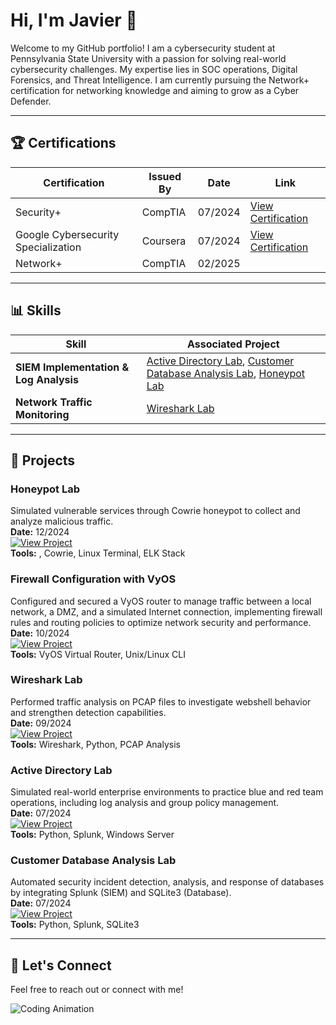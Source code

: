 # Hi, I'm Javier 👋  

Welcome to my GitHub portfolio! I am a cybersecurity student at Pennsylvania State University with a passion for solving real-world cybersecurity challenges. My expertise lies in SOC operations, Digital Forensics, and Threat Intelligence. I am currently pursuing the Network+ certification for networking knowledge and aiming to grow as a Cyber Defender.

---

## 🏆 Certifications
| Certification        | Issued By       | Date        | Link                      |
|----------------------|-----------------|-------------|---------------------------|
| Security+            | CompTIA         | 07/2024     | [View Certification](https://www.credly.com/badges/5386daf1-dd5a-4637-a0f3-fbc3b5e3eaac/public_url) |
| Google Cybersecurity Specialization | Coursera     | 07/2024     | [View Certification](https://www.coursera.org/account/accomplishments/specialization/3KAZ2UT5LSAS) |
| Network+ | CompTIA | 02/2025 | |

---

## 📊 Skills  

| **Skill**                           | **Associated Project**                                   |
|-------------------------------------|---------------------------------------------------------|
| **SIEM Implementation & Log Analysis** | [Active Directory Lab](https://github.com/javo2002/Active-Directory-Analysis), [Customer Database Analysis Lab](https://github.com/javo2002/Customer-Database-SIEM-Analysis), [Honeypot Lab](https://github.com/javo2002/Cowrie-Honeypot) |
| **Network Traffic Monitoring**      | [Wireshark Lab](https://github.com/javo2002/Wireshark-Basics)            |

---

## 🚀 Projects  

### Honeypot Lab  
Simulated vulnerable services through Cowrie honeypot to collect and analyze malicious traffic.  
**Date:** 12/2024  
[![View Project](https://img.shields.io/badge/View-Project-yellow)](https://github.com/javo2002/Cowrie-Honeypot)  
**Tools:** , Cowrie, Linux Terminal, ELK Stack

### Firewall Configuration with VyOS  
Configured and secured a VyOS router to manage traffic between a local network, a DMZ, and a simulated Internet connection, implementing firewall rules and routing policies to optimize network security and performance.
**Date:** 10/2024  
[![View Project](https://img.shields.io/badge/View-Project-blue)](https://github.com/javo2002/Firewall-Configuration-VyOS)  
**Tools:** VyOS Virtual Router, Unix/Linux CLI

### Wireshark Lab  
Performed traffic analysis on PCAP files to investigate webshell behavior and strengthen detection capabilities.  
**Date:** 09/2024  
[![View Project](https://img.shields.io/badge/View-Project-red)](https://github.com/javo2002/Wireshark-Basics)  
**Tools:** Wireshark, Python, PCAP Analysis  

### Active Directory Lab  
Simulated real-world enterprise environments to practice blue and red team operations, including log analysis and group policy management.  
**Date:** 07/2024  
[![View Project](https://img.shields.io/badge/View-Project-green)](https://github.com/javo2002/Active-Directory-Analysis)  
**Tools:** Python, Splunk, Windows Server  

### Customer Database Analysis Lab  
Automated security incident detection, analysis, and response of databases by integrating Splunk (SIEM) and SQLite3 (Database).  
**Date:** 07/2024  
[![View Project](https://img.shields.io/badge/View-Project-blue)](https://github.com/javo2002/Customer-Database-SIEM-Analysis)  
**Tools:** Python, Splunk, SQLite3  

---

## 💬 Let's Connect  
Feel free to reach out or connect with me!  

![Coding Animation](https://media.giphy.com/media/13HgwGsXF0aiGY/giphy.gif)  
